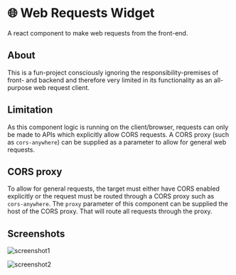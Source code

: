 # 🌐 Web Requests Widget

A react component to make web requests from the front-end.

## About

This is a fun-project consciously ignoring the responsibility-premises of front- and backend and therefore very limited in its functionality as an all-purpose web request client.

## Limitation

As this component logic is running on the client/browser, requests can only be made to APIs which explicitly allow CORS requests. A CORS proxy (such as `cors-anywhere`) can be supplied as a parameter to allow for general web requests.

## CORS proxy

To allow for general requests, the target must either have CORS enabled explicitly or the request must be routed through a CORS proxy such as `cors-anywhere`. The `proxy` parameter of this component can be supplied the host of the CORS proxy. That will route all requests through the proxy.

## Screenshots

![screenshot1](https://i.imgur.com/r0PwNi4.png)

![screenshot2](https://i.imgur.com/Nub9rAb.png)
